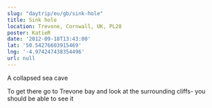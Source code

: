```yaml
---
slug: "daytrip/eu/gb/sink-hole"
title: Sink hole
location: Trevone, Cornwall, UK, PL28
poster: KatieR
date: '2012-09-18T13:43:00'
lat: '50.54276603915469'
lng: '-4.974247438354496'
url: null
---
```


A collapsed sea cave

To get there go to Trevone bay and look at the surrounding cliffs- you should be able to see it

